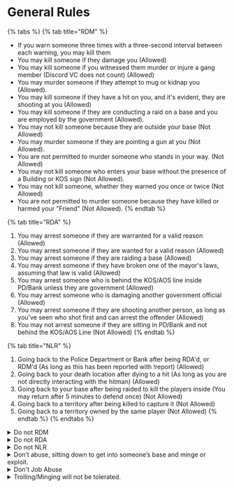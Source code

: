 # General Rules

{% tabs %}
{% tab title="RDM" %}
* If you warn someone three times with a three-second interval between each warning, you may kill them
* You may kill someone if they damage you (Allowed)
* You may kill someone if you witnessed them murder or injure a gang member (Discord VC does not count) (Allowed)
* You may murder someone if they attempt to mug or kidnap you (Allowed).
* You may kill someone if they have a hit on you, and it's evident, they are shooting at you (Allowed)
* You may kill someone if they are conducting a raid on a base and you are employed by the government (Allowed).
* You may not kill someone because they are outside your base (Not Allowed)
* You may murder someone if they are pointing a gun at you (Not Allowed).
* You are not permitted to murder someone who stands in your way. (Not Allowed)
* You may not kill someone who enters your base without the presence of a Building or KOS sign (Not Allowed).
* You may not kill someone, whether they warned you once or twice (Not Allowed)
* You are not permitted to murder someone because they have killed or harmed your "Friend" (Not Allowed).
{% endtab %}

{% tab title="RDA" %}
1. You may arrest someone if they are warranted for a valid reason (Allowed)
2. You may arrest someone if they are wanted for a valid reason (Allowed)
3. You may arrest someone if they are raiding a base (Allowed)
4. You may arrest someone if they have broken one of the mayor's laws, assuming that law is valid (Allowed)
5. You may arrest someone who is behind the KOS/AOS line inside PD/Bank unless they are government (Allowed)
6. You may arrest someone who is damaging another government official (Allowed)
7. You may arrest someone if they are shooting another person, as long as you've seen who shot first and can arrest the offender (Allowed)
8. You may not arrest someone if they are sitting in PD/Bank and not behind the KOS/AOS Line (Not Allowed)
{% endtab %}

{% tab title="NLR" %}
1. Going back to the Police Department or Bank after being RDA'd, or RDM'd (As long as this has been reported with !report) (Allowed)
2. Going back to your death location after dying to a hit (As long as you are not directly interacting with the hitman) (Allowed)
3. Going back to your base after being raided to kill the players inside (You may return after 5 minutes to defend once) (Not Allowed)
4. Going back to a territory after being killed to capture it (Not Allowed)
5. Going back to a territory owned by the same player (Not Allowed)
{% endtab %}
{% endtabs %}

<details>

<summary>Do not RDM</summary>

1. If you warn someone three times with a three-second interval between each warning, you may kill them
2. You may kill someone if they damage you (Allowed)
3. You may kill someone if you witnessed them murder or injure a gang member (Discord VC does not count) (Allowed)
4. You may murder someone if they attempt to mug or kidnap you (Allowed).
5. You may kill someone if they have a hit on you, and it's evident, they are shooting at you (Allowed)
6. You may kill someone if they are conducting a raid on a base and you are employed by the government (Allowed).
7. You may not kill someone because they are outside your base (Not Allowed)
8. You may murder someone if they are pointing a gun at you (Not Allowed).
9. You are not permitted to murder someone who stands in your way. (Not Allowed)
10. You may not kill someone who enters your base without the presence of a Building or KOS sign (Not Allowed).
11. You may not kill someone, whether they warned you once or twice (Not Allowed)
12. You are not permitted to murder someone because they have killed or harmed your "Friend" (Not Allowed).

</details>

<details>

<summary>Do not RDA</summary>

1. You may arrest someone if they are warranted for a valid reason (Allowed)
2. You may arrest someone if they are wanted for a valid reason (Allowed)
3. You may arrest someone if they are raiding a base (Allowed)
4. You may arrest someone if they have broken one of the mayor's laws, assuming that law is valid (Allowed)
5. You may arrest someone who is behind the KOS/AOS line inside PD/Bank unless they are government (Allowed)
6. You may arrest someone who is damaging another government official (Allowed)
7. You may arrest someone if they are shooting another person, as long as you've seen who shot first and can arrest the offender (Allowed)
8. You may not arrest someone if they are sitting in PD/Bank and not behind the KOS/AOS Line (Not Allowed)

</details>

<details>

<summary>Do not NLR</summary>

1. Going back to the Police Department or Bank after being RDA'd, or RDM'd (As long as this has been reported with !report) (Allowed)
2. Going back to your death location after dying to a hit (As long as you are not directly interacting with the hitman) (Allowed)
3. Going back to your base after being raided to kill the players inside (You may return after 5 minutes to defend once) (Not Allowed)
4. Going back to a territory after being killed to capture it (Not Allowed)
5. Going back to a territory owned by the same player (Not Allowed)

</details>

<details>

<summary>Don’t abuse, sitting down to get into someone’s base and minge or exploit.</summary>



</details>

<details>

<summary>Don't Job Abuse</summary>



</details>

<details>

<summary>Trolling/Minging will not be tolerated.</summary>



</details>
